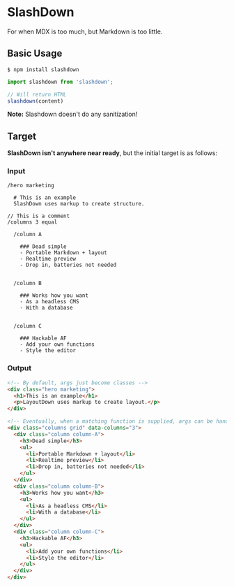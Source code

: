 # SlashDown

For when MDX is too much, but Markdown is too little.

## Basic Usage

`$ npm install slashdown`

```js
import slashdown from 'slashdown';

// Will return HTML
slashdown(content)
```

**Note:** Slashdown doesn't do any sanitization!

## Target

**SlashDown isn't anywhere near ready**, but the initial target is as follows:

### Input
```
/hero marketing
    
  # This is an example
  SlashDown uses markup to create structure.

// This is a comment
/columns 3 equal

  /column A

    ### Dead simple
    - Portable Markdown + layout
    - Realtime preview
    - Drop in, batteries not needed


  /column B

    ### Works how you want
    - As a headless CMS
    - With a database


  /column C

    ### Hackable AF
    - Add your own functions
    - Style the editor
```

### Output
```html
<!-- By default, args just become classes -->
<div class="hero marketing">
  <h1>This is an example</h1>
  <p>LayoutDown uses markup to create layout.</p>
</div>

<!-- Eventually, when a matching function is supplied, args can be handled arbitrarily -->
<div class="columns grid" data-columns="3">
  <div class="column column-A">
    <h3>Dead simple</h3>
    <ul>
      <li>Portable Markdown + layout</li>
      <li>Realtime preview</li>
      <li>Drop in, batteries not needed</li>
    </ul>
  </div>
  <div class="column column-B">
    <h3>Works how you want</h3>
    <ul>
      <li>As a headless CMS</li>
      <li>With a database</li>
    </ul>
  </div>
  <div class="column column-C">
    <h3>Hackable AF</h3>
    <ul>
      <li>Add your own functions</li>
      <li>Style the editor</li>
    </ul>
  </div>
</div>
```

